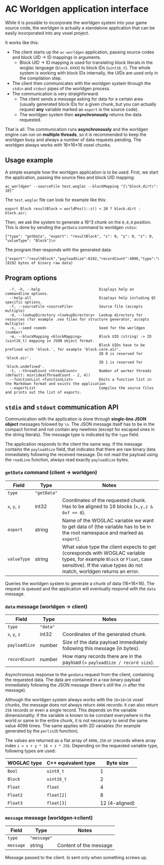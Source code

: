 # AC Worldgen application interface

While it is possible to incorporate the worldgen system into your game source code, the worldgen is actually a standalone application that can be easily incorporated into any voxel project.

It works like this:

* The client starts up the `ac-worldgen` application, passing source codes and block UID -> ID mappings in arguments.
  * Block UID -> ID mapping is used for translating block literals in the woglac language (`block.XXXX`) to block IDs (`uint16_t`). The whole system is working with block IDs internally, the UIDs are used only in the compilation step.
* The client then communicates with the worldgen system through the `stdin` and `stdout` pipes of the worldgen process.
* The communication is very straighforward:
    * The client sends a message asking for data for a certain area (usually generated block IDs for a given chunk, but you can actually request **any** variable marked as `export` is the source code).
    * The worldgen system then **asynchronously** returns the data requested.

That is all. The communication runs **asynchronously** and the worldgen engine can run on **multiple threads**, so it is recommended to keep the worldgen busy and always a number of data requests pending. The worldgen always works with 16×16×16 voxel chunks.

## Usage example
A simple example how the worldgen application is to be used. First, we start the application, passing the source files and block UID mapping:
```
ac_worldgen" --sourceFile test.woglac --blockMapping "{\"block.dirt\": 10}"
```

The `test.woglac` file can look for example like this:
```WOGLAC
export Block resultBlock = worldPos()::z() < 20 ? block.dirt : block.air;
```

Then, we ask the system to generate a 16^3 chunk on the `0,0,0` position. This is done by sending the `getData` command to worldgen `stdin`:
```
{"type": "getData", "export": "resultBlock", "x": 0, "y": 0, "z": 0, "valueType": "Block"}\n
```

The program then responds with the generated data:
```
{"export":"resultBlock","payloadSize":8192,"recordCount":4096,"type":"data","x":0,"y":0,"z":0}\n
[8192 bytes of binary raw data]
```

## Program options

```
  -?, -h, --help                           Displays help on commandline options.
  --help-all                               Displays help including Qt specific options.
  -f, --sourceFile <sourceFile>            Source file (accepts multiple)
  -d, --lookupDirectory <lookupDirectory>  Lookup directory for resources (for example .vox files for structure generator, accepts multiple)
  -s, --seed <seed>                        Seed for the worldgen (number)
  -m, --blockMapping <blockMapping>        Block UID (string) -> ID (uint16_t) mapping in JSON object format.
                                           Block UIDs have to be prefixed with 'block.', for example 'block.core.air'.
                                           ID 0 is reserved for 'block.air'.
                                           ID 1 is reserved for 'block.undefined'.
  -t, --threadCount <threadCount>          Number of worker threads (default: min(idealThreadCount - 2, 4))
  --functionList <functionList>            Emits a function list in the Markdown format and exists the application
  --exportList                             Compiles the source files and prints out the list of exports.
```

## `stdin` and `stdout` communication API
Communication with the application is done through **single-line JSON object** messages folowed by `\n`. The JSON message itself has to be in the compact format and not contain any newlines (except for escaped ones in the string literals). The message type is indicated by the `type` field.

The application responds to the client the same way. If the message contains the `payloadSize` field, that indicates that there are raw binary data immediately following the received message. Do not read the payload using the `readLine` function, always read exactly `payloadSize` bytes.

### `getData` command (client -> worldgen)
Field | Type | Notes
--- | --- | ---
`type` | `"getData"` |
`x`, `y`, `z` | int32 | Coordinates of the requested chunk. Has to be aligned to 16 blocks (`x,y,z & 0xf == 0`).
`export` | string | Name of the WOGLAC variable we want to get data of (the variable has to be in the root namespace and marked as `export`).
`valueType` | string | What value type the client expects to get (coresponds with WOGLAC variable types, for example `Block` or `Float`, case sensitive). If the value types do not match, worldgen returns an error.

Queries the worldgen system to generate a chunk of data (16×16×16). The request is queued and the application will eventually respond with the `data` message.

### `data` message (worldgen -> client)
Field | Type | Notes
--- | --- | ---
`type` | `"data"` |
`x`, `y`, `z` | int32 | Coordinates of the generated chunk.
`payloadSize` | number | Size of the data payload immediately following this message (in bytes).
`recordCount` | number | How many records there are in the payload (= `payloadSize / record size`).

Asynchronous response to the `genData` request from the client, containing the requested data. The data are contained in a raw binary payload immediately following the JSON message (there's still the `/n` after the message).

Although the worldgen system always works with the `16×16×16` voxel chunks, the message does not always return `4096` records: it can also return `256` records or even a single record. This depends on the variable dimensionality: if the variable is known to be constant everywhere in the world or same in the entire chunk, it is not necessary to send the same value 4096 times. The same applies with 2D variables (for example generated by the `perlin2D` function).

The values are returned as a flat array of `4096`, `256` or `1`records where array index `i = x + y * 16 + z * 256`. Depending on the requested variable type, following types are used:

WOGLAC type | C++ equivalent type | Byte size
--- | --- | ---
`Bool` | `uint8_t` | 1
`Block` | `uint16_t` | 2
`Float` | `float` | 4
`Float2` | `float[2]` | 8
`Float3` | `float[3]` | 12 (4-aligned)

### `message` message (worldgen->client)
Field | Type | Notes
--- | --- | ---
`type` | `"message"` |
`message` | string | Content of the message

Message passed to the client. Is sent only when something screws up.